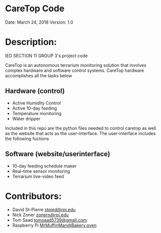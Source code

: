 # CareTop Code
Date: March 24, 2018
Version: 1.0

# Description:
IED SECTION 11 GROUP 3's project code

CareTop is an autonomous terrarium monitoring solution that involves 
complex hardware and software control systems.  CareTop 
hardware accomplishes all the tasks below
## Hardware (control)
* Active Humidity Control
* Active 10-day feeding
* Temperature monitoring
* Water dripper

Included in this repo are the python files needed to control caretop as 
well as the website that acts as the user-interface.  The user-interface 
includes the following fuctions
## Software (website/userinterface)
* 10-day feeding schedule maker
* Real-time sensor monitoring
* Terrarium live-video feed


# Contributors:
* David St-Pierre stpied@rpi.edu 
* Nick Zoner zonern@rpi.edu 
* Tom Saad tomsaad5739@gmail.com
* Raspberry Pi MrMuffinMan@Bakery.oven

